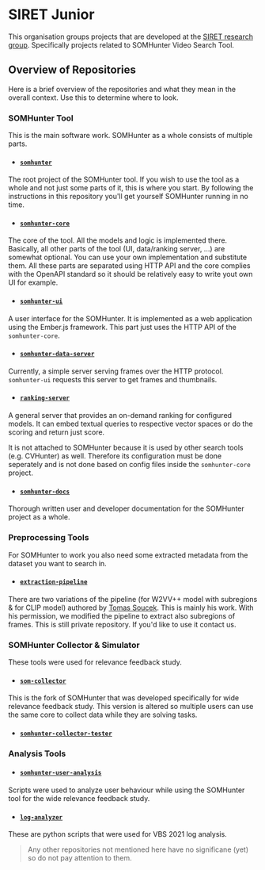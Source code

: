 # SIRET Junior
This organisation groups projects that are developed at the [SIRET research group](http://siret.ms.mff.cuni.cz). Specifically projects related to SOMHunter Video Search Tool.

## Overview of Repositories
Here is a brief overview of the repositories and what they mean in the overall context. Use this to determine where to look.

### **SOMHunter Tool**
This is the main software work. SOMHunter as a whole consists of multiple parts.

- #### [`somhunter`](https://github.com/siret-junior/somhunter)
The root project of the SOMHunter tool. If you wish to use the tool as a whole and not just some parts of it, this is where you start. By following the instructions in this repository you'll get yourself SOMHunter running in no time.

- #### [`somhunter-core`](https://github.com/siret-junior/somhunter)
The core of the tool. All the models and logic is implemented there. Basically, all other parts of the tool (UI, data/ranking server, ...) are somewhat optional. You can use your own implementation and substitute them. All these parts are separated using HTTP API and the core complies with the OpenAPI standard so it should be relatively easy to write yout own UI for example.

- #### [`somhunter-ui`](https://github.com/siret-junior/somhunter-ui)
A user interface for the SOMHunter. It is implemented as a web application using the Ember.js framework. This part just uses the HTTP API of the `somhunter-core`.

- #### [`somhunter-data-server`](https://github.com/siret-junior/somhunter-data-server)
Currently, a simple server serving frames over the HTTP protocol. `somhunter-ui` requests this server to get frames and thumbnails.

- #### [`ranking-server`](https://github.com/siret-junior/ranking-server)
A general server that provides an on-demand ranking for configured models. It can embed textual queries to respective vector spaces or do the scoring and return just score. 

It is not attached to SOMHunter because it is used by other search tools (e.g. CVHunter) as well. Therefore its configuration must be done seperately and is not done based on config files inside the `somhunter-core` project.

- #### [`somhunter-docs`](https://github.com/siret-junior/somhunter-docs)
Thorough written user and developer documentation for the SOMHunter project as a whole.

### **Preprocessing Tools**
For SOMHunter to work you also need some extracted metadata from the dataset you want to search in.

- #### [`extraction-pipeline`](https://github.com/siret-junior/extraction-pipeline)
There are two variations of the pipeline (for W2VV++ model with subregions & for CLIP model) authored by [Tomas Soucek](https://github.com/soCzech). This is mainly his work. With his permission, we modified the pipeline to extract also subregions of frames. This is still private repository. If you'd like to use it contact us.

### **SOMHunter Collector & Simulator**
These tools were used for relevance feedback study.

- #### [`som-collector`](https://github.com/siret-junior/som-collector)
This is the fork of SOMHunter that was developed specifically for wide relevance feedback study. This version is altered so multiple users can use the same core to collect data while they are solving tasks.

- #### [`somhunter-collector-tester`](https://github.com/siret-junior/somhunter-collector-tester)

### **Analysis Tools**

- #### [`somhunter-user-analysis`](https://github.com/siret-junior/somhunter-user-analysis)
Scripts were used to analyze user behaviour while using the SOMHunter tool for the wide relevance feedback study.

- #### [`log-analyzer`](https://github.com/siret-junior/log-analyzer)
These are python scripts that were used for VBS 2021 log analysis.


> Any other repositories not mentioned here have no significane (yet) so do not pay attention to them.
